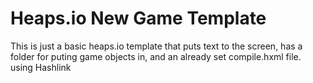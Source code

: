 # Heaps.io New Game Template
This is just a basic heaps.io template that puts text to the screen, has a folder for puting game objects in, and an already set compile.hxml file. using Hashlink

